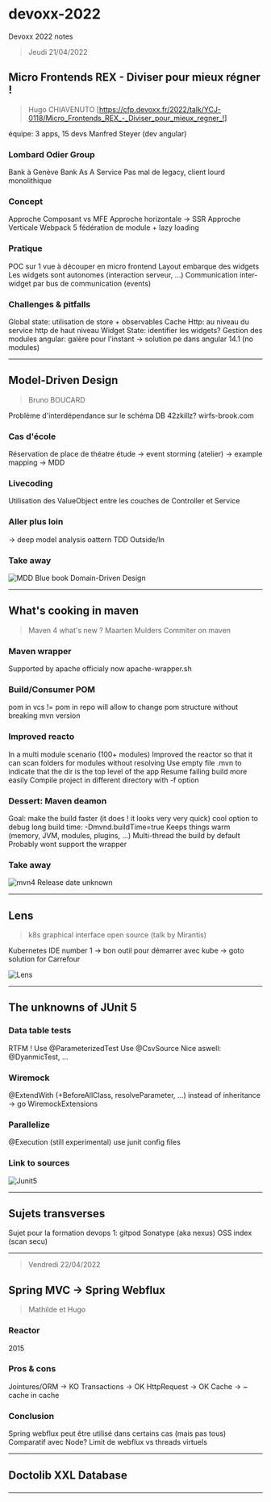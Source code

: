 # devoxx-2022
Devoxx 2022 notes

> Jeudi 21/04/2022

## Micro Frontends REX - Diviser pour mieux régner !
> Hugo CHIAVENUTO
[https://cfp.devoxx.fr/2022/talk/YCJ-0118/Micro_Frontends_REX_-_Diviser_pour_mieux_regner_!]

équipe: 3 apps, 15 devs
Manfred Steyer (dev angular)

### Lombard Odier Group
Bank à Genève
Bank As A Service
Pas mal de legacy, client lourd monolithique

### Concept
Approche Composant vs MFE
Approche horizontale -> SSR
Approche Verticale
Webpack 5 fédération de module + lazy loading

### Pratique
POC sur 1 vue à découper en micro frontend
Layout embarque des widgets
Les widgets sont autonomes (interaction serveur, ...)
Communication inter-widget par bus de communication (events)

### Challenges & pitfalls
Global state: utilisation de store + observables 
Cache Http: au niveau du service http de haut niveau
Widget State: identifier les widgets?
Gestion des modules angular: galère pour l'instant
-> solution pe dans angular 14.1 (no modules)

----

## Model-Driven Design
> Bruno BOUCARD

Problème d'interdépendance sur le schéma DB
42zkillz?
wirfs-brook.com

### Cas d'école
Réservation de place de théatre
étude 
-> event storming (atelier)
-> example mapping
-> MDD

### Livecoding
Utilisation des ValueObject entre les couches de Controller et Service

### Aller plus loin
-> deep model
analysis oattern
TDD Outside/In

### Take away
![MDD](README/MDD.jpg)
Blue book Domain-Driven Design


-----

## What's cooking in maven
> Maven 4 what's new ?
> Maarten Mulders
> Commiter on maven

### Maven wrapper
Supported by apache officialy now
apache-wrapper.sh

### Build/Consumer POM
pom in vcs != pom in repo
will allow to change pom structure without breaking mvn version

### Improved reacto
In a multi module scenario (100+ modules)
Improved the reactor so that it can scan folders for modules without resolving
Use empty file .mvn to indicate that the dir is the top level of the app
Resume failing build more easily
Compile project in different directory with -f option

### Dessert: Maven deamon
Goal: make the build faster (it does ! it looks very very quick)
cool option to debug long build time: -Dmvnd.buildTime=true
Keeps things warm (memory, JVM, modules, plugins, ...)
Multi-thread the build by default
Probably wont support the wrapper

### Take away
![mvn4](README/mvn4.jpg)
Release date unknown

----

## Lens
> k8s graphical interface open source (talk by Mirantis)

Kubernetes IDE number 1
-> bon outil pour démarrer avec kube
-> goto solution for Carrefour

![Lens](README/lens.jpg)

----

## The unknowns of JUnit 5
> 

### Data table tests
RTFM !
Use @ParameterizedTest
Use @CsvSource
Nice aswell: @DyanmicTest, ...

### Wiremock
@ExtendWith (+BeforeAllClass, resolveParameter, ...) instead of inheritance
-> go WiremockExtensions

### Parallelize
@Execution (still experimental)
use junit config files

### Link to sources
![Junit5](README/junit5.jpg)

----

## Sujets transverses
Sujet pour la formation devops 1: gitpod
Sonatype (aka nexus) OSS index (scan secu)

----

> Vendredi 22/04/2022

## Spring MVC -> Spring Webflux
> Mathilde et Hugo

### Reactor
2015

### Pros & cons
Jointures/ORM -> KO
Transactions -> OK
HttpRequest -> OK
Cache -> ~ cache in cache

### Conclusion
Spring webflux peut être utilisé dans certains cas (mais pas tous)
Comparatif avec Node?
Limit de webflux vs threads virtuels

----

## Doctolib XXL Database
> 

### 

----

